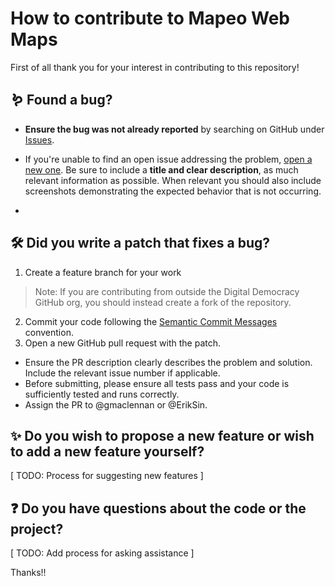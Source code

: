 # How to contribute to Mapeo Web Maps

First of all thank you for your interest in contributing to this repository!

## 🪱 Found a bug?

- **Ensure the bug was not already reported** by searching on GitHub under [Issues](https://github.com/digidem/mapeo-webmaps/issues).

- If you're unable to find an open issue addressing the problem, [open a new one](https://github.com/digidem/mapeo-webmaps/issues/new). Be sure to include a **title and clear description**, as much relevant information as possible. When relevant you should also include screenshots demonstrating the expected behavior that is not occurring.

- 

## 🛠️ Did you write a patch that fixes a bug?

1. Create a feature branch for your work
  > Note: If you are contributing from outside the Digital Democracy GitHub org, you should instead create a fork of the repository.
2. Commit your code following the [Semantic Commit Messages](https://sparkbox.com/foundry/semantic_commit_messages) convention.
3. Open a new GitHub pull request with the patch.

- Ensure the PR description clearly describes the problem and solution. Include the relevant issue number if applicable.
- Before submitting, please ensure all tests pass and your code is sufficiently tested and runs correctly.
- Assign the PR to @gmaclennan or @ErikSin.

## ✨ Do you wish to propose a new feature or wish to add a new feature yourself?

[ TODO: Process for suggesting new features ]

## ❓ Do you have questions about the code or the project?

[ TODO: Add process for asking assistance ]

Thanks!!